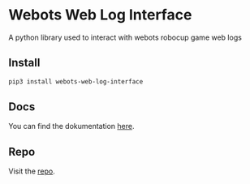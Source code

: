 # Webots Web Log Interface
A python library used to interact with webots robocup game web logs

## Install

```bash
pip3 install webots-web-log-interface
```

## Docs

You can find the dokumentation [here](webots-web-log-interface/html/webots_web_log_interface).

## Repo

Visit the [repo](https://github.com/bit-bots/webots-web-log-interface).

